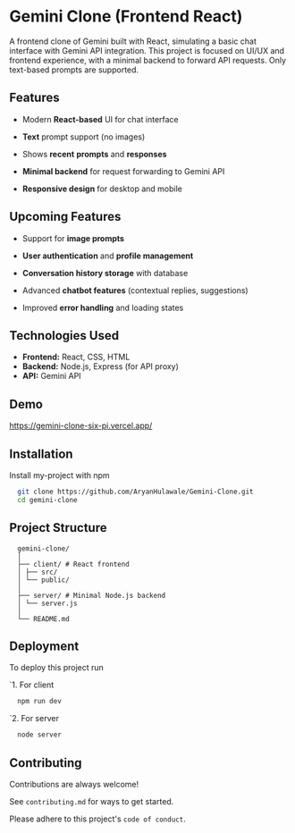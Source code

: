 
# Gemini Clone (Frontend React)

A frontend clone of Gemini built with React, simulating a basic chat interface with Gemini API integration. This project is focused on UI/UX and frontend experience, with a minimal backend to forward API requests. Only text-based prompts are supported.

## Features
- Modern **React-based** UI for chat interface

- **Text** prompt support (no images)

- Shows **recent** **prompts** and **responses**

- **Minimal backend** for request forwarding to Gemini API

- **Responsive design** for desktop and mobile


## Upcoming Features

- Support for **image prompts**
  
- **User authentication** and **profile management**
  
- **Conversation history storage** with database
  
- Advanced **chatbot features** (contextual replies, suggestions)
  
- Improved **error handling** and loading states


## Technologies Used

- **Frontend:** React, CSS, HTML
- **Backend:** Node.js, Express (for API proxy)
- **API:** Gemini API

## Demo

https://gemini-clone-six-pi.vercel.app/

## Installation

Install my-project with npm

```bash
  git clone https://github.com/AryanHulawale/Gemini-Clone.git
  cd gemini-clone
```
## Project Structure
```
  gemini-clone/
  │
  ├── client/ # React frontend
  │ ├── src/
  │ └── public/
  │
  ├── server/ # Minimal Node.js backend
  │ └── server.js
  │
  └── README.md
```
    
## Deployment

To deploy this project run

`1. For client
```bash
  npm run dev
```


`2. For server
```bash
  node server
```



## Contributing

Contributions are always welcome!

See `contributing.md` for ways to get started.

Please adhere to this project's `code of conduct`.

